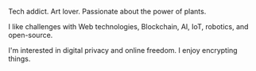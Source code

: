 Tech addict. Art lover. Passionate about the power of plants.

I like challenges with Web technologies, Blockchain, AI, IoT, robotics, and open-source.

I'm interested in digital privacy and online freedom. I enjoy encrypting things.
